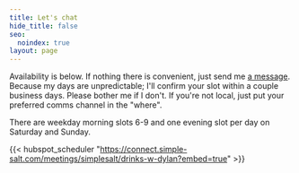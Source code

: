 ```yaml
---
title: Let's chat
hide_title: false
seo:
  noindex: true
layout: page
---
```

Availability is below. If nothing there is convenient, just send me [a message](/contact/). Because my days are unpredictable; I'll confirm your slot within a couple business days. Please bother me if I don't. If you're not local, just put your preferred comms channel in the "where".

There are weekday morning slots 6-9 and one evening slot per day on Saturday and Sunday.

{{< hubspot_scheduler "https://connect.simple-salt.com/meetings/simplesalt/drinks-w-dylan?embed=true" >}}
